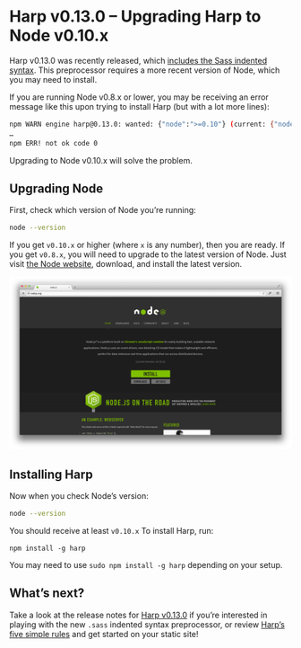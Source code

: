 # Harp v0.13.0 – Upgrading Harp to Node v0.10.x

Harp v0.13.0 was recently released, which [includes the Sass indented syntax](v0-13-0-sass-indented-syntax-support). This preprocessor requires a more recent version of Node, which you may need to install.

If you are running Node v0.8.x or lower, you may be receiving an error message like this upon trying to install Harp (but with a lot more lines):

```sh
npm WARN engine harp@0.13.0: wanted: {"node":">=0.10"} (current: {"node":"v0.8.26","npm":"1.2.30"})
…
npm ERR! not ok code 0
```

Upgrading to Node v0.10.x will solve the problem.

## Upgrading Node

First, check which version of Node you’re running:

```sh
node --version
```

If you get `v0.10.x` or higher (where `x` is any number), then you are ready. If you get `v0.8.x`, you will need to upgrade to the latest version of Node. Just visit [the Node website](http://nodejs.org), download, and install the latest version.

[![](images/v0-13-0-upgrade-node.png)](http://nodejs.org)

## Installing Harp

Now when you check Node’s version:

```sh
node --version
```

You should receive at least `v0.10.x` To install Harp, run:

```
npm install -g harp
```

You may need to use `sudo npm install -g harp` depending on your setup.

## What’s next?

Take a look at the release notes for [Harp v0.13.0](../v0-13-0-sass-indented-syntax-support) if you’re interested in playing with the new `.sass` indented syntax preprocessor, or review [Harp’s five simple rules](http://harpjs.com/docs/development/rules) and get started on your static site!
